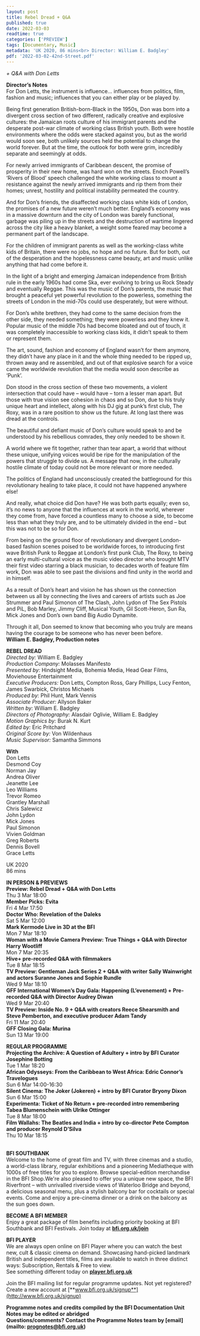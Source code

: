 ```yaml
---
layout: post
title: Rebel Dread + Q&A
published: true
date: 2022-03-03
readtime: true
categories: ['PREVIEW']
tags: [Documentary, Music]
metadata: 'UK 2020, 86 mins<br> Director: William E. Badgley'
pdf: '2022-03-02-42nd-Street.pdf'
---
```


_+ Q&A with Don Letts_

**Director’s Notes**<br>
For Don Letts, the instrument is influence… influences from politics, film, fashion and music; influences that you can either play or be played by.

Being first generation British-born-Black in the 1950s, Don was born into a divergent cross section of two different, radically creative and explosive cultures: the Jamaican roots culture of his immigrant parents and the desperate post-war climate of working class British youth. Both were hostile environments where the odds were stacked against you, but as the world would soon see, both unlikely sources held the potential to change the world forever. But at the time, the outlook for both were grim, incredibly separate and seemingly at odds.

For newly arrived immigrants of Caribbean descent, the promise of prosperity in their new home, was hard won on the streets. Enoch Powell’s ‘Rivers of Blood’ speech challenged the white working class to mount a resistance against the newly arrived immigrants and rip them from their homes; unrest, hostility and political instability permeated the country.

And for Don’s friends, the disaffected working class white kids of London, the promises of a new future weren’t much better. England’s economy was in a massive downturn and the city of London was barely functional, garbage was piling up in the streets and the destruction of wartime lingered across the city like a heavy blanket, a weight some feared may become a permanent part of the landscape.

For the children of immigrant parents as well as the working-class white kids of Britain, there were no jobs, no hope and no future. But for both, out of the desperation and the hopelessness came beauty, art and music unlike anything that had come before it.

In the light of a bright and emerging Jamaican independence from British rule in the early 1960s had come Ska, ever evolving to bring us Rock Steady and eventually Reggae. This was the music of Don’s parents, the music that brought a peaceful yet powerful revolution to the powerless, something the streets of London in the mid-70s could use desperately, but were without.

For Don’s white brethren, they had come to the same decision from the other side, they needed something; they were powerless and they knew it. Popular music of the middle 70s had become bloated and out of touch, it was completely inaccessible to working class kids, it didn’t speak to them or represent them.

The art, sound, fashion and economy of England wasn’t for them anymore, they didn’t have any place in it and the whole thing needed to be ripped up, thrown away and re assembled, and out of that explosive search for a voice came the worldwide revolution that the media would soon describe as ‘Punk’.

Don stood in the cross section of these two movements, a violent intersection that could have – would have – torn a lesser man apart. But those with true vision see cohesion in chaos and so Don, due to his truly unique heart and intellect, along with his DJ gig at punk’s first club, The Roxy, was in a rare position to show us the future. At long last there was dread at the controls.

The beautiful and defiant music of Don’s culture would speak to and be understood by his rebellious comrades, they only needed to be shown it.

A world where we fit together, rather than tear apart, a world that without these unique, unifying voices would be ripe for the manipulation of the powers that struggle to divide us. A message that now, in the culturally hostile climate of today could not be more relevant or more needed.

The politics of England had unconsciously created the battleground for this revolutionary healing to take place, it could not have happened anywhere else!

And really, what choice did Don have? He was both parts equally; even so, it’s no news to anyone that the influences at work in the world, wherever they come from, have forced a countless many to choose a side, to become less than what they truly are, and to be ultimately divided in the end – but this was not to be so for Don.

From being on the ground floor of revolutionary and divergent London-based fashion scenes poised to be worldwide forces, to introducing first wave British Punk to Reggae at London’s first punk Club, The Roxy, to being an early multi-cultural voice as the music video director who brought MTV their first video starring a black musician, to decades worth of feature film work, Don was able to see past the divisions and find unity in the world and in himself.

As a result of Don’s heart and vision he has shown us the connection between us all by connecting the lives and careers of artists such as Joe Strummer and Paul Simonon of The Clash, John Lydon of The Sex Pistols and PiL, Bob Marley, Jimmy Cliff, Musical Youth, Gil Scott-Heron, Sun Ra, Mick Jones and Don’s own band Big Audio Dynamite.

Through it all, Don seemed to know that becoming who you truly are means having the courage to be someone who has never been before.<br>
**William E. Badgley, Production notes**<br>

**REBEL DREAD**<br>
_Directed by:_ William E. Badgley<br>
_Production Company:_ Molasses  Manifesto<br>
_Presented by:_ Hindsight  Media, Bohemia Media, Head Gear Films, Moviehouse Entertainment  
_Executive Producers:_ Don Letts, Compton Ross, Gary Phillips, Lucy Fenton, James Swarbick, Christos Michaels  
_Produced by:_ Phil Hunt, Mark Vennis<br>
_Associate Producer:_ Allyson Baker<br>
_Written by:_ William E. Badgley<br>
_Directors of Photography:_ Alasdair Oglivie, William E. Badgley  
_Motion Graphics by:_ Burak N. Kurt  
_Edited by:_ Eric Pritchard  
_Original Score by:_ Von Wildenhaus<br>
_Music Supervisor:_ Samantha Simmons<br>

**With**<br>
Don Letts  
Desmond Coy  
Norman Jay  
Andrea Oliver  
Jeanette Lee  
Leo Williams  
Trevor Romeo  
Grantley Marshall  
Chris Salewicz  
John Lydon  
Mick Jones  
Paul Simonon  
Vivien Goldman  
Greg Roberts  
Dennis Bovell  
Grace Letts<br>

UK 2020<br>
86 mins<br>

**IN PERSON & PREVIEWS**<br>
**Preview: Rebel Dread + Q&A with Don Letts**<br>
Thu 3 Mar 18:00<br>
**Member Picks: Evita**<br>
Fri 4 Mar 17:50<br>
**Doctor Who: Revelation of the Daleks**<br>
Sat 5 Mar 12:00<br>
**Mark Kermode Live in 3D at the BFI**<br>
Mon 7 Mar 18:10<br>
**Woman with a Movie Camera Preview: True Things + Q&A with Director Harry Wootliff**<br>
Mon 7 Mar 20:35<br>
**Hive+ pre-recorded Q&A with filmmakers**<br>
Tue 8 Mar 18:15<br>
**TV Preview: Gentleman Jack Series 2 + Q&A with writer Sally Wainwright and actors Suranne Jones and Sophie Rundle**<br>
Wed 9 Mar 18:10<br>
**GFF International Women’s Day Gala: Happening (L’evenement) + Pre-recorded Q&A with Director Audrey Diwan**<br>
Wed 9 Mar 20:40<br>
**TV Preview: Inside No. 9 + Q&A with creators Reece Shearsmith and Steve Pemberton, and executive producer Adam Tandy**<br>
Fri 11 Mar 20:40<br>
**GFF Closing Gala: Murina**<br>
Sun 13 Mar 19:00<br>

**REGULAR PROGRAMME**<br>
**Projecting the Archive: A Question of Adultery + intro by BFI Curator Josephine Botting**<br>
Tue 1 Mar 18:20<br>
**African Odysseys: From the Caribbean to West Africa: Edric Connor’s Travelogues**<br>
Sun 6 Mar 14:00-16:30<br>
**Silent Cinema: The Joker (Jokeren) + intro by BFI Curator Bryony Dixon**<br>
Sun 6 Mar 15:00<br>
**Experimenta: Ticket of No Return + pre-recorded intro remembering Tabea Blumenschein with Ulrike Ottinger**<br>
Tue 8 Mar 18:00<br>
**Film Wallahs: The Beatles and India + intro by co-director Pete Compton and producer Reynold D’Silva**<br>
Thu 10 Mar 18:15<br>
<br>

**BFI SOUTHBANK**  
Welcome to the home of great film and TV, with three cinemas and a studio, a world-class library, regular exhibitions and a pioneering Mediatheque with 1000s of free titles for you to explore. Browse special-edition merchandise in the BFI Shop.We&#39;re also pleased to offer you a unique new space, the BFI Riverfront – with unrivalled riverside views of Waterloo Bridge and beyond, a delicious seasonal menu, plus a stylish balcony bar for cocktails or special events. Come and enjoy a pre-cinema dinner or a drink on the balcony as the sun goes down.  

**BECOME A BFI MEMBER**  
Enjoy a great package of film benefits including priority booking at BFI Southbank and BFI Festivals. Join today at [**bfi.org.uk/join**](http://www.bfi.org.uk/join)  

**BFI PLAYER**  
 We are always open online on BFI Player where you can watch the best new, cult &amp; classic cinema on demand. Showcasing hand-picked landmark British and independent titles, films are available to watch in three distinct ways: Subscription, Rentals &amp; Free to view.<br> 
See something different today on [**player.bfi.org.uk**](https://player.bfi.org.uk/)

Join the BFI mailing list for regular programme updates. Not yet registered? Create a new account at [**www.bfi.org.uk/signup**](http://www.bfi.org.uk/signup)

**Programme notes and credits compiled by the BFI Documentation Unit  
Notes may be edited or abridged  
Questions/comments? Contact the Programme Notes team by [email](mailto: prognotes@bfi.org.uk)**
